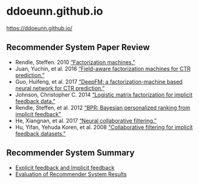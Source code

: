 # ddoeunn.github.io


https://ddoeunn.github.io/

## Recommender System Paper Review
* Rendle, Steffen. 2010 [“Factorization machines.”](https://ddoeunn.github.io/2020/11/01/PAPER-REVIEW-Factorization-Machines.html)
* Juan, Yuchin, et al. 2016 [“Field-aware factorization machines for CTR prediction.”](https://ddoeunn.github.io/2020/11/02/PAPER-REVIEW-FFM.html)
* Guo, Huifeng, et al. 2017 [“DeepFM: a factorization-machine based neural network for CTR prediction.”](https://ddoeunn.github.io/2020/11/03/PAPER-REVIEW-deepFM.html)
* Johnson, Christopher C. 2014 [“Logistic matrix factorization for implicit feedback data.”](https://ddoeunn.github.io/2020/11/04/PAPER-REVIEW-Logistic-Matrix-Factorization-for-Implicit-Feedback-Data.html)
* Rendle, Steffen, et al. 2012 [“BPR: Bayesian personalized ranking from implicit feedback”](https://ddoeunn.github.io/2020/11/06/PAPER-REVIEW-BPR-Bayesian-personalized-ranking-from-implicit-feedback.html)
* He, Xiangnan, et al. 2017 [“Neural collaborative filtering.”](https://ddoeunn.github.io/2020/11/20/PAPER-REVIEW-Neural-Collaborative-Filtering.html)
* Hu, Yifan, Yehuda Koren, et al. 2008 ["Collaborative filtering for implicit feedback datasets."](https://ddoeunn.github.io/2020/11/22/PAPER-REVIEW-Collaborative-Filtering-for-Implicit-feedback-datasets.html)


## Recommender System Summary
* [Explicit feedback and Implicit feedback](https://ddoeunn.github.io/2020/11/11/SUMMARY-Explicit-Feedback-and-Implicit-Feedback.html)
* [Evaluation of Recommender System Results](https://ddoeunn.github.io/2020/11/15/SUMMARY-Evaluation-of-Recommender-System-Results.html)
